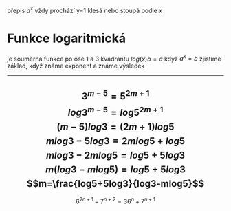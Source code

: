 přepis $a^x$
vždy prochází y=1
klesá nebo stoupá podle x

# Funkce logaritmická

je souměrná funkce po ose 1 a 3 kvadrantu 
$log(x)b = a$ když $a^x = b$
zjistíme základ, když známe exponent a známe výsledek

---

$$3^{m-5} = 5^{2m+1}$$
$$log3^{m-5} = log5^{2m+1}$$
$$(m-5)log3=(2m+1)log5$$
$$mlog3-5log3=2mlog5+log5$$
$$mlog3-2mlog5=log5+5log3$$
$$m(log3-mlog5)=log5+5log3$$
$$m=\frac{log5+5log3}{log3-mlog5}$$
---

$$6^{2n+1}-7^{n+2}=36^n+7^{n+1}$$

$$$$